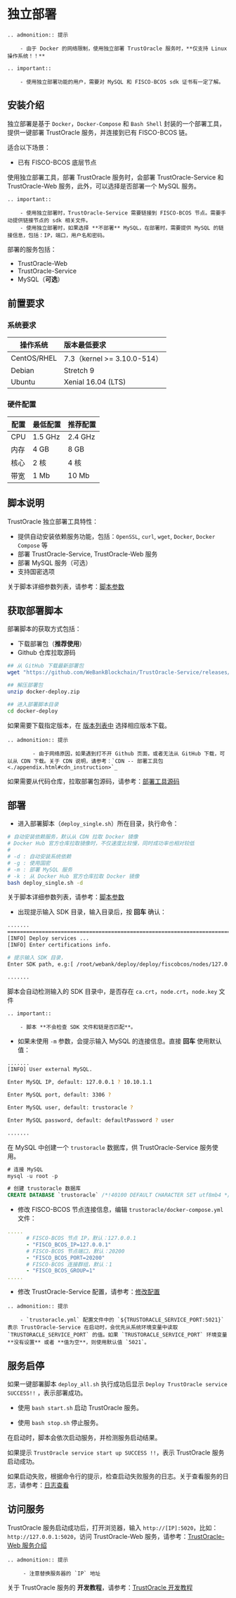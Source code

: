 # 独立部署
```eval_rst
.. admonition:: 提示

    - 由于 Docker 的网络限制，使用独立部署 TrustOracle 服务时，**仅支持 Linux 操作系统！！**
```

```eval_rst
.. important::

    - 使用独立部署功能的用户，需要对 MySQL 和 FISCO-BCOS sdk 证书有一定了解。
```
## 安装介绍

独立部署是基于 `Docker`，`Docker-Compose` 和 `Bash Shell` 封装的一个部署工具，提供一键部署 TrustOracle 服务，并连接到已有 FISCO-BCOS 链。

适合以下场景：

* 已有 FISCO-BCOS 底层节点

使用独立部署工具，部署 TrustOracle 服务时，会部署 TrustOracle-Service 和 TrustOracle-Web 服务，此外，可以选择是否部署一个 MySQL 服务。

```eval_rst
.. important::

    - 使用独立部署时，TrustOracle-Service 需要链接到 FISCO-BCOS 节点。需要手动提供链接节点的 sdk 相关文件。
    - 使用独立部署时，如果选择 **不部署** MySQL，在部署时，需要提供 MySQL 的链接信息，包括：IP，端口，用户名和密码。
```

部署的服务包括：
* TrustOracle-Web
* TrustOracle-Service 
* MySQL（**可选**）


## 前置要求


### 系统要求

| 操作系统         |  版本最低要求     |  
| ------------- |:-------|
| CentOS/RHEL |7.3（kernel >= 3.10.0-514）|
|Debian|Stretch 9  |
|Ubuntu|Xenial 16.04 (LTS)|


### 硬件配置

| 配置 | 最低配置 | 推荐配置 |
| ---- | -------- | -------- |
| CPU  | 1.5 GHz   | 2.4 GHz   |
| 内存 | 4 GB      | 8 GB      |
| 核心 | 2 核      | 4 核      |
| 带宽 | 1 Mb      | 10 Mb     |

## 脚本说明
TrustOracle 独立部署工具特性：

* 提供自动安装依赖服务功能，包括：`OpenSSL`, `curl`, `wget`, `Docker`, `Docker Compose` 等
* 部署 TrustOracle-Service, TrustOracle-Web 服务
* 部署 MySQL 服务（可选）
* 支持国密选项

关于脚本详细参数列表，请参考：[脚本参数](./appendix.html#shell_script_param)

## 获取部署脚本
部署脚本的获取方式包括：

* 下载部署包（**推荐使用**）
* Github 仓库拉取源码

<!-- TODO add latest release-->
```Bash
## 从 GitHub 下载最新部署包
wget "https://github.com/WeBankBlockchain/TrustOracle-Service/releases/v1.0.0/docker-deploy.zip"

## 解压部署包
unzip docker-deploy.zip

## 进入部署脚本目录
cd docker-deploy
```

如果需要下载指定版本，在 [版本列表中](https://github.com/WeBankBlockchain/TrustOracle-Service/releases) 选择相应版本下载。

```eval_rst
.. admonition:: 提示

     	- 由于网络原因，如果遇到打不开 Github 页面，或者无法从 GitHub 下载，可以从 CDN 下载。关于 CDN 说明，请参考：`CDN -- 部署工具包 <./appendix.html#cdn_instruction>`_
```

如果需要从代码仓库，拉取部署包源码，请参考：[部署工具源码](./appendix.html#pull_deploy_code)

## 部署

* 进入部署脚本（`deploy_single.sh`）所在目录，执行命令：

```Bash
# 自动安装依赖服务，默认从 CDN 拉取 Docker 镜像
# Docker Hub 官方仓库拉取镜像时，不仅速度比较慢，同时成功率也相对较低
# 
# -d : 自动安装系统依赖
# -g : 使用国密
# -m : 部署 MySQL 服务
# -k : 从 Docker Hub 官方仓库拉取 Docker 镜像
bash deploy_single.sh -d
```

关于脚本详细参数列表，请参考：[脚本参数](./appendix.html#shell_script_param)

* 出现提示输入 SDK 目录，输入目录后，按 **回车** 确认：

```Bash
.......
============================================================================================
[INFO] Deploy services ...
[INFO] Enter certifications info.

# 提示输入 SDK 目录，
Enter SDK path, e.g:[ /root/webank/deploy/deploy/fiscobcos/nodes/127.0.0.1/sdk ] 

.......
```

脚本会自动检测输入的 SDK 目录中，是否存在 `ca.crt`，`node.crt`，`node.key` 文件

```eval_rst
.. important::

    - 脚本 **不会检查 SDK 文件和链是否匹配**。
```

* 如果未使用 `-m` 参数，会提示输入 MySQL 的连接信息。直接 **回车** 使用默认值：

```Bash
.......
[INFO] User external MySQL.

Enter MySQL IP, default: 127.0.0.1 ? 10.10.1.1

Enter MySQL port, default: 3306 ?

Enter MySQL user, default: trustoracle ?

Enter MySQL password, default: defaultPassword ? user

.......
```

在 MySQL 中创建一个 `trustoracle` 数据库，供 TrustOracle-Service 服务使用。

```SQL
# 连接 MySQL
mysql -u root -p 

# 创建 trustoracle 数据库
CREATE DATABASE `trustoracle` /*!40100 DEFAULT CHARACTER SET utf8mb4 */;
```

* 修改 FISCO-BCOS 节点连接信息，编辑 `trustoracle/docker-compose.yml` 文件：

```yml
.....
      # FISCO-BCOS 节点 IP，默认：127.0.0.1
      - "FISCO_BCOS_IP=127.0.0.1"
      # FISCO-BCOS 节点端口，默认：20200
      - "FISCO_BCOS_PORT=20200"
      # FISCO-BCOS 连接群组，默认：1
      - "FISCO_BCOS_GROUP=1"
.....
```

* 修改 TrustOracle-Service 配置，请参考：[修改配置](../TrustOracle-Service/deploy.html#modify_service_config)

```eval_rst
.. admonition:: 提示

    - `trustoracle.yml` 配置文件中的 `${TRUSTORACLE_SERVICE_PORT:5021}` 表示 TrustOracle-Service 在启动时，会优先从系统环境变量中读取 `TRUSTORACLE_SERVICE_PORT` 的值。如果 `TRUSTORACLE_SERVICE_PORT` 环境变量 **没有设置** 或者 **值为空**，则使用默认值 `5021`。
```

## 服务启停
如果一键部署脚本 `deploy_all.sh` 执行成功后显示 `Deploy TrustOracle service SUCCESS!!` ，表示部署成功。

* 使用 `bash start.sh` 启动 TrustOracle 服务。

* 使用 `bash stop.sh`  停止服务。

在启动时，脚本会依次启动服务，并检测服务启动结果。

如果提示 `TrustOracle service start up SUCCESS !!`，表示 TrustOracle 服务启动成功。

如果启动失败，根据命令行的提示，检查启动失败服务的日志。关于查看服务的日志，请参考：[日志查看](./appendix.html#check_log)

## 访问服务
    
TrustOracle 服务启动成功后，打开浏览器，输入 `http://[IP]:5020`，比如：`http://127.0.0.1:5020`，访问 TrustOracle-Web 服务，请参考：[TrustOracle-Web 服务介绍](../TrustOracle-Web/outline.html)


```eval_rst
.. admonition:: 提示

     - 注意替换服务器的 `IP` 地址
```

关于 TrustOracle 服务的 **开发教程**，请参考：[TrustOracle 开发教程](../develop/quick-start.html)